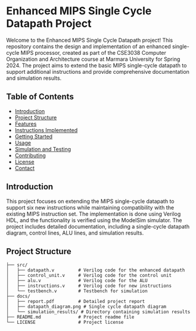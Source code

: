# Enhanced MIPS Single Cycle Datapath Project

Welcome to the Enhanced MIPS Single Cycle Datapath project! This repository contains the design and implementation of an enhanced single-cycle MIPS processor, created as part of the CSE3038 Computer Organization and Architecture course at Marmara University for Spring 2024. The project aims to extend the basic MIPS single-cycle datapath to support additional instructions and provide comprehensive documentation and simulation results.

## Table of Contents

- [Introduction](#introduction)
- [Project Structure](#project-structure)
- [Features](#features)
- [Instructions Implemented](#instructions-implemented)
- [Getting Started](#getting-started)
- [Usage](#usage)
- [Simulation and Testing](#simulation-and-testing)
- [Contributing](#contributing)
- [License](#license)
- [Contact](#contact)

## Introduction

This project focuses on extending the MIPS single-cycle datapath to support six new instructions while maintaining compatibility with the existing MIPS instruction set. The implementation is done using Verilog HDL, and the functionality is verified using the ModelSim simulator. The project includes detailed documentation, including a single-cycle datapath diagram, control lines, ALU lines, and simulation results.

## Project Structure

```plaintext
├── src/
│   ├── datapath.v         # Verilog code for the enhanced datapath
│   ├── control_unit.v     # Verilog code for the control unit
│   ├── alu.v              # Verilog code for the ALU
│   ├── instructions.v     # Verilog code for new instructions
│   └── testbench.v        # Testbench for simulation
├── docs/
│   ├── report.pdf         # Detailed project report
│   ├── datapath_diagram.png # Single cycle datapath diagram
│   └── simulation_results/ # Directory containing simulation results
├── README.md              # Project readme file
└── LICENSE                # Project license
